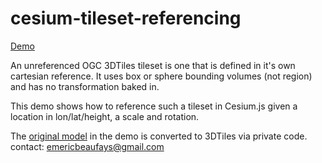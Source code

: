 # cesium-tileset-referencing

[Demo](https://storage.googleapis.com/jdultra.com/cesium/cesium-tileset-referencing/index.html)

An unreferenced OGC 3DTiles tileset is one that is defined in it's own cartesian reference.
It uses box or sphere bounding volumes (not region) and has no transformation baked in.

This demo shows how to reference such a tileset in Cesium.js given a location in lon/lat/height, a scale and rotation.

The [original model](https://skfb.ly/o9YHT) in the demo is converted to 3DTiles via private code. contact: emericbeaufays@gmail.com
